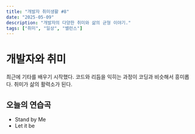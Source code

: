 ```yaml
---
title: "개발자 취미생활 #8"
date: "2025-05-09"
description: "개발자의 다양한 취미와 삶의 균형 이야기."
tags: ["취미", "일상", "밸런스"]
---
```


# 개발자와 취미

최근에 기타를 배우기 시작했다. 코드와 리듬을 익히는 과정이 코딩과 비슷해서 흥미롭다. 취미가 삶의 활력소가 된다.

## 오늘의 연습곡

- Stand by Me
- Let it be
